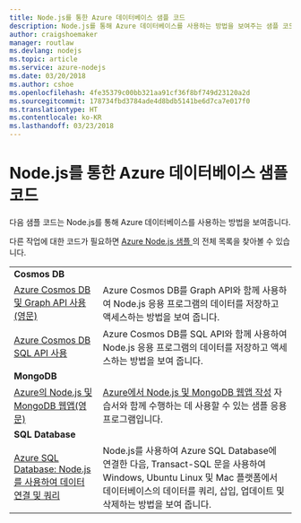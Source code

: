 ```yaml
---
title: Node.js를 통한 Azure 데이터베이스 샘플 코드
description: Node.js를 통해 Azure 데이터베이스를 사용하는 방법을 보여주는 샘플 코드입니다.
author: craigshoemaker
manager: routlaw
ms.devlang: nodejs
ms.topic: article
ms.service: azure-nodejs
ms.date: 03/20/2018
ms.author: cshoe
ms.openlocfilehash: 4fe35379c00bb321aa91cf36f8bf749d23120a2d
ms.sourcegitcommit: 178734fbd3784ade4d8bdb5141be6d7ca7e017f0
ms.translationtype: HT
ms.contentlocale: ko-KR
ms.lasthandoff: 03/23/2018
---
```

# <a name="azure-databases-with-nodejs-code-samples"></a>Node.js를 통한 Azure 데이터베이스 샘플 코드

다음 샘플 코드는 Node.js를 통해 Azure 데이터베이스를 사용하는 방법을 보여줍니다.

다른 작업에 대한 코드가 필요하면 [Azure Node.js 샘플 ](https://azure.microsoft.com/resources/samples/?term=nodejs)의 전체 목록을 찾아볼 수 있습니다.

| | |
|---|---|
| **Cosmos DB** ||
| [Azure Cosmos DB 및 Graph API 사용(영문)](https://azure.microsoft.com/resources/samples/azure-cosmos-db-graph-nodejs-getting-started/) | Azure Cosmos DB를 Graph API와 함께 사용하여 Node.js 응용 프로그램의 데이터를 저장하고 액세스하는 방법을 보여 줍니다. |
| [Azure Cosmos DB SQL API 사용](https://azure.microsoft.com/resources/samples/azure-cosmos-db-documentdb-nodejs-getting-started/) | Azure Cosmos DB를 SQL API와 함께 사용하여 Node.js 응용 프로그램의 데이터를 저장하고 액세스하는 방법을 보여 줍니다. |
| **MongoDB** ||
| [Azure의 Node.js 및 MongoDB 웹앱(영문)](https://azure.microsoft.com/resources/samples/meanjs/) | [Azure에서 Node.js 및 MongoDB 웹앱 작성](http://docs.microsoft.com/azure/app-service-web/app-service-web-tutorial-nodejs-mongodb-app?toc=/azure/node/toc.json&bc=/azure/node/toc.json) 자습서와 함께 수행하는 데 사용할 수 있는 샘플 응용 프로그램입니다. |
| **SQL Database** ||
| [Azure SQL Database: Node.js를 사용하여 데이터 연결 및 쿼리](https://docs.microsoft.com/azure/sql-database/sql-database-connect-query-nodejs) | Node.js를 사용하여 Azure SQL Database에 연결한 다음, Transact-SQL 문을 사용하여 Windows, Ubuntu Linux 및 Mac 플랫폼에서 데이터베이스의 데이터를 쿼리, 삽입, 업데이트 및 삭제하는 방법을 보여 줍니다. |

